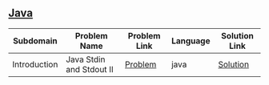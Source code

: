## [Java](https://www.hackerrank.com/domains/java)

|Subdomain|Problem Name|Problem Link|Language|Solution Link|
---|---|---|---|---
|Introduction|Java Stdin and Stdout II|[Problem](https://www.hackerrank.com/challenges/java-stdin-stdout/problem)|java|[Solution](Introduction/JavaStdinandStdoutII.java)|
